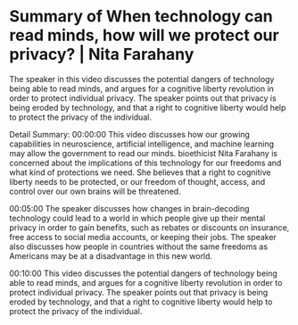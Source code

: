 # Summary of When technology can read minds, how will we protect our privacy? | Nita Farahany

The speaker in this video discusses the potential dangers of technology being able to read minds, and argues for a cognitive liberty revolution in order to protect individual privacy. The speaker points out that privacy is being eroded by technology, and that a right to cognitive liberty would help to protect the privacy of the individual.

Detail Summary: 
00:00:00
This video discusses how our growing capabilities in neuroscience, artificial intelligence, and machine learning may allow the government to read our minds. bioethicist Nita Farahany is concerned about the implications of this technology for our freedoms and what kind of protections we need. She believes that a right to cognitive liberty needs to be protected, or our freedom of thought, access, and control over our own brains will be threatened.

00:05:00
The speaker discusses how changes in brain-decoding technology could lead to a world in which people give up their mental privacy in order to gain benefits, such as rebates or discounts on insurance, free access to social media accounts, or keeping their jobs. The speaker also discusses how people in countries without the same freedoms as Americans may be at a disadvantage in this new world.

00:10:00
This video discusses the potential dangers of technology being able to read minds, and argues for a cognitive liberty revolution in order to protect individual privacy. The speaker points out that privacy is being eroded by technology, and that a right to cognitive liberty would help to protect the privacy of the individual.

